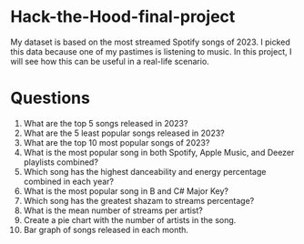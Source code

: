 # Hack-the-Hood-final-project
My dataset is based on the most streamed Spotify songs of 2023. I picked this data because one of my pastimes is listening to music. 
In this project, I will see how this can be useful in a real-life scenario.
# Questions
1. What are the top 5 songs released in 2023?
2. What are the 5 least popular songs released in 2023?
3. What are the top 10 most popular songs of 2023?
4. What is the most popular song in both Spotify, Apple Music, and Deezer playlists combined?
5. Which song has the highest danceability and energy percentage combined in each year?
6. What is the most popular song in B and C# Major Key?
7. Which song has the greatest shazam to streams percentage?
8. What is the mean number of streams per artist?
9. Create a pie chart with the number of artists in the song.
10. Bar graph of songs released in each month.
